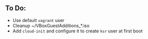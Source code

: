 ## To Do:

- Use default `vagrant` user
- Cleanup ~/VBoxGuestAdditions_*.iso
- Add `cloud-init` and configure it to create `ksr` user at first boot
